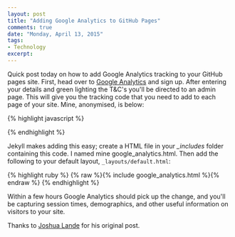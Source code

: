 ```yaml
---
layout: post
title: "Adding Google Analytics to GitHub Pages"
comments: true
date: "Monday, April 13, 2015"
tags:
- Technology
excerpt:
---
```


Quick post today on how to add Google Analytics tracking to your GitHub pages site. First, head over to [Google Analytics](http://www.google.com/analytics/) and sign up. After entering your details and green lighting the T&C's you'll be directed to an admin page. This will give you the tracking code that you need to add to each page of your site. Mine, anonymised, is below:

{% highlight javascript %}
<script>
    (function(i,s,o,g,r,a,m){i['GoogleAnalyticsObject']=r;i[r]=i[r]||function(){
    (i[r].q=i[r].q||[]).push(arguments)},i[r].l=1*new Date();a=s.createElement(o),
    m=s.getElementsByTagName(o)[0];a.async=1;a.src=g;m.parentNode.insertBefore(a,m)
    })(window,document,'script','//www.google-analytics.com/analytics.js','ga');
    ga('create', 'UA-########-#', 'auto');
    ga('send', 'pageview');
</script>
{% endhighlight %}
<br>

Jekyll makes adding this easy; create a HTML file in your *\_includes* folder containing this code. I named mine google\_analytics.html. Then add the following to your default layout, `_layouts/default.html`:

{% highlight ruby %}
{% raw %}{% include google_analytics.html %}{% endraw %}
{% endhighlight %}

Within a few hours Google Analytics should pick up the change, and you'll be capturing session times, demographics, and other useful information on visitors to your site.

Thanks to [Joshua Lande](http://joshualande.com/jekyll-github-pages-poole/) for his original post.
